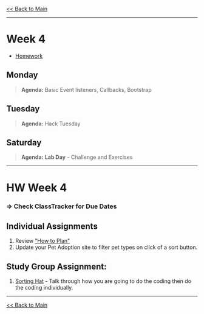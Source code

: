 [<< Back to Main](../README.md)

---
# Week 4
- [Homework](#hw-week-4)

## Monday
> **Agenda:** Basic Event listeners, Callbacks, Bootstrap

## Tuesday
> **Agenda:** Hack Tuesday

## Saturday
> **Agenda:** **Lab Day** - Challenge and Exercises
---
# HW Week 4
### => Check ClassTracker for Due Dates

## Individual Assignments
1. Review ["How to Plan"](https://github.com/nashville-software-school/client-side-mastery/blob/master/book-2-the-neophyte/chapters/PLANNING_WALKTHROUGH.md)
1. Update your Pet Adoption site to filter pet types on click of a sort button.

## Study Group Assignment:
1. [Sorting Hat](https://github.com/nss-nightclass-projects/exercise-vault/blob/master/EVENTS_sorting_hat.md) - Talk through how you are going to do the coding then do the coding individually.

---
[<< Back to Main](../README.md)